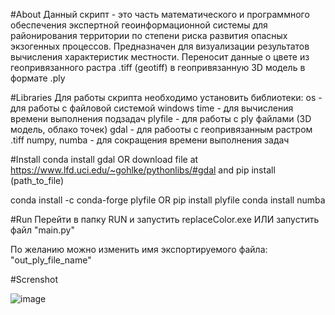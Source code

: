 #About 
Данный скрипт - это часть  математического и программного обеспечения экспертной геоинформационной системы для районирования территории по степени риска развития опасных экзогенных процессов.
Предназначен для визуализации результатов вычисления характеристик местности. Переносит данные о цвете из геопривязанного растра .tiff (geotiff) в геопривязанную 3D модель в формате .ply

#Libraries
Для работы скрипта необходимо установить библиотеки: 
os - для работы с файловой системой windows
time - для вычисления времени выполнения подзадач
plyfile - для работы с ply файлами (3D модель, облако точек)
gdal - для рабооты с геопривязанным растром .tiff
numpy, numba - для сокращения времени выполнения задач

#Install
conda install gdal
OR download file at https://www.lfd.uci.edu/~gohlke/pythonlibs/#gdal and
pip install (path_to_file)

conda install -c conda-forge plyfile 
OR pip install plyfile
conda install numba

#Run
Перейти в папку RUN и запустить replaceColor.exe
ИЛИ
запустить файл "main.py"

По желанию можно изменить имя экспортируемого файла:
"out_ply_file_name"

#Screnshot

![image](https://user-images.githubusercontent.com/58412734/112442173-89163480-8d86-11eb-8f7c-de2390174ef3.png)
